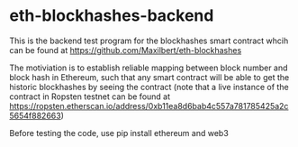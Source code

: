 # eth-blockhashes-backend
This is the backend test program for the blockhashes smart contract whcih can be found at https://github.com/Maxilbert/eth-blockhashes

The motiviation is to establish reliable mapping between block number and block hash in Ethereum, such that any smart contract will be able to get the historic blockhashes by seeing the contract (note that a live instance of the contract in Ropsten testnet can be found at https://ropsten.etherscan.io/address/0xb11ea8d6bab4c557a781785425a2c5654f882663)

Before testing the code, use pip install ethereum and web3
